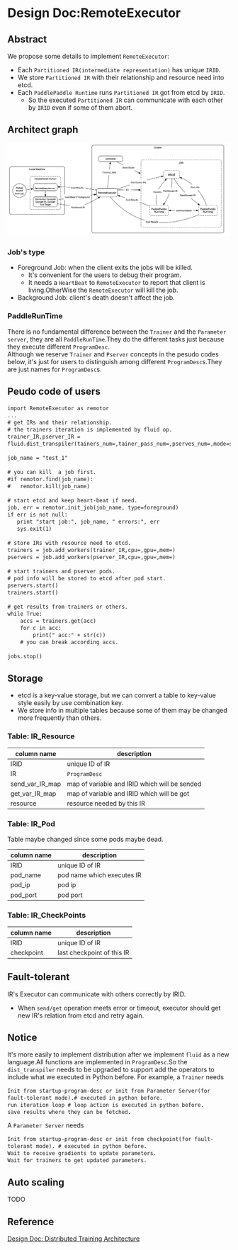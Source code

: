 # Design Doc:RemoteExecutor
## Abstract
We propose some details to implement `RemoteExecutor`:

- Each `Partitioned IR(intermediate representation)` has unique `IRID`.
- We store `Partitioned IR` with their relationship and resource need into etcd.
- Each `PaddlePaddle Runtime` runs `Partitioned IR` got from etcd by `IRID`. 
  - So the executed `Partitioned IR` can communicate with each other by `IRID` even if some of them abort.

## Architect graph
<div style="align: center">
<img src="src/remote_executor2.png" width="700" align=center/>
</div>

### Job's type
- Foreground Job: when the client exits the jobs will be killed.
	-  It's convenient for the users to debug their program.
	-  It needs a `HeartBeat` to `RemoteExecutor` to report that client is living.OtherWise the `RemoteExecutor` will kill the job.
- Background Job: client's death doesn't affect the job.

### PaddleRunTime
There is no fundamental difference between the `Trainer` and the `Parameter server`, they are all `PaddleRunTime`.They do the different tasks just because they execute different `ProgramDesc`.  
Although we reserve `Trainer` and `Pserver` concepts in the pesudo codes below, it's just for users to distinguish among different `ProgramDesc`s.They are just names for `ProgramDesc`s.

## Peudo code of users
```
import RemoteExecutor as remotor
...
# get IRs and their relationship.
# the trainers iteration is implemented by fluid op.
trainer_IR,pserver_IR = fluid.dist_transpiler(tainers_num=,tainer_pass_num=,pserves_num=,mode=sync)

job_name = "test_1"

# you can kill  a job first.
#if remotor.find(job_name):
#	remotor.kill(job_name)

# start etcd and keep heart-beat if need.
job, err = remotor.init_job(job_name, type=foreground)
if err is not null:
   print "start job:", job_name, " errors:", err
   sys.exit(1)
   
# store IRs with resource need to etcd.
trainers = job.add_workers(trainer_IR,cpu=,gpu=,mem=)
pservers = job.add_workers(pserver_IR,cpu=,gpu=,mem=)

# start trainers and pserver pods.
# pod info will be stored to etcd after pod start.
pservers.start()
trainers.start()

# get results from trainers or others.
while True:
	accs = trainers.get(acc)
	for c in acc:
	    print(" acc:" + str(c))
	# you can break according accs.

jobs.stop()
```


## Storage 
- etcd is a key-value storage, but we can convert a table to key-value style easily by use combination key.
- We store info in multiple tables because some of them may be changed more frequently than others.

### Table: IR_Resource

| column name | description|
|----------|-------------|
| IRID |  unique ID of IR    |
| IR| `ProgramDesc`    |
| send_var_IR_map|map of variable and IRID which will be sended|
| get_var_IR_map|map of variable and IRID which will be got|
|resource|resource needed by this IR|

### Table: IR_Pod
Table maybe changed since some pods maybe dead.

| column name | description|
|----------|-------------|
|IRID|unique ID of IR|
|pod_name|pod name which executes IR|
|pod_ip|pod ip|
|pod_port|pod port|

### Table: IR_CheckPoints
| column name | description|
|----------|-------------|
|IRID|unique ID of IR|
|checkpoint|last checkpoint of this IR|


## Fault-tolerant
IR's Executor can communicate with others correctly by IRID.

-  When `send/get` operation meets error or timeout, executor should get new IR's relation from etcd and retry again.

## Notice
It's more easily to implement distribution after we implement `fluid` as a new language.All functions are implemented in `ProgramDesc`.So the `dist_transpiler` needs to be upgraded to support add the operators to include what we executed in Python before.
For example, a `Trainer` needs
```
Init from startup-program-desc or init from Parameter Server(for fault-tolerant mode).# executed in python before.
run iteration loop # loop action is executed in python before.
save results where they can be fetched.
```

A `Parameter Server` needs
```
Init from startup-program-desc or init from checkpoint(for fault-tolerant mode). # executed in python before.
Wait to receive gradients to update parameters.
Wait for trainers to get updated parameters.
```

## Auto scaling
TODO

## Reference
[Design Doc: Distributed Training Architecture](https://github.com/PaddlePaddle/Paddle/blob/develop/doc/design/dist_refactor/distributed_architecture.md)
